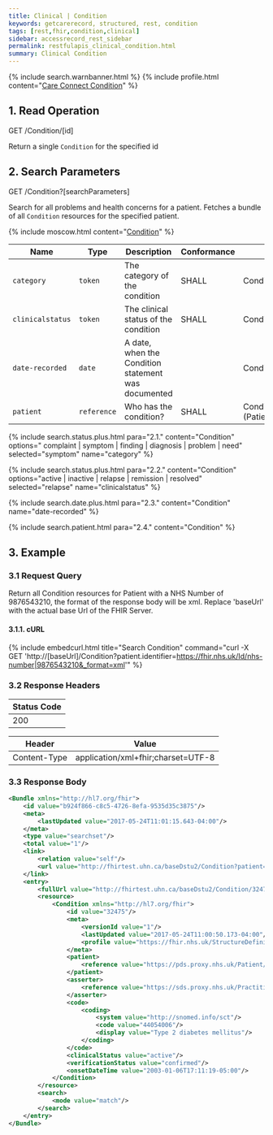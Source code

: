 ```yaml
---
title: Clinical | Condition
keywords: getcarerecord, structured, rest, condition
tags: [rest,fhir,condition,clinical]
sidebar: accessrecord_rest_sidebar
permalink: restfulapis_clinical_condition.html
summary: Clinical Condition
---
```

{% include search.warnbanner.html %}
{% include profile.html content="[Care Connect Condition](http://www.interopen.org/candidate-profiles/care-connect/CareConnect-Condition-1.html)" %}

## 1. Read Operation ##

<div markdown="span" class="alert alert-success" role="alert">
GET /Condition/[id]</div>

Return a single `Condition` for the specified id

## 2. Search Parameters ##

<div markdown="span" class="alert alert-success" role="alert">
GET /Condition?[searchParameters]</div>

Search for all problems and health concerns for a patient. Fetches a bundle of all `Condition` resources for the specified patient.

{% include moscow.html content="[Condition](https://www.hl7.org/fhir/DSTU2/condition.html#search)" %}

| Name | Type | Description | Conformance  | Path |
|------|------|-------------|-------|------|
| `category` | `token` | The category of the condition | SHALL| Condition.category |
| `clinicalstatus` | `token` | The clinical status of the condition | SHALL | 	Condition.clinicalStatus |
| `date-recorded` | `date` | A date, when the Condition statement was documented |  | Condition.dateRecorded |
| `patient` | `reference` | Who has the condition? | SHALL | Condition.patient<br>(Patient) |

{% include search.status.plus.html para="2.1." content="Condition" options="
complaint | symptom | finding | diagnosis | problem | need" selected="symptom" name="category" %}

{% include search.status.plus.html para="2.2." content="Condition" options="active | inactive | relapse | remission | resolved" selected="relapse" name="clinicalstatus" %}

{% include search.date.plus.html para="2.3." content="Condition" name="date-recorded" %}

{% include search.patient.html para="2.4." content="Condition" %}

## 3. Example ##

### 3.1 Request Query ###

Return all Condition resources for Patient with a NHS Number of 9876543210, the format of the response body will be xml. Replace 'baseUrl' with the actual base Url of the FHIR Server.

#### 3.1.1. cURL ####

{% include embedcurl.html title="Search Condition" command="curl -X GET  'http://[baseUrl]/Condition?patient.identifier=https://fhir.nhs.uk/Id/nhs-number|9876543210&_format=xml'" %}

### 3.2 Response Headers ###

| Status Code |
|----------------|
|200 |

| Header | Value |
|-----------------|---------|
| Content-Type  | application/xml+fhir;charset=UTF-8 |

### 3.3 Response Body ###

```xml
<Bundle xmlns="http://hl7.org/fhir">
    <id value="b924f866-c8c5-4726-8efa-9535d35c3875"/>
    <meta>
        <lastUpdated value="2017-05-24T11:01:15.643-04:00"/>
    </meta>
    <type value="searchset"/>
    <total value="1"/>
    <link>
        <relation value="self"/>
        <url value="http://fhirtest.uhn.ca/baseDstu2/Condition?patient=https%3A%2F%2Fpds.proxy.nhs.uk%2FPatient%2F9876543210"/>
    </link>
    <entry>
        <fullUrl value="http://fhirtest.uhn.ca/baseDstu2/Condition/32475"/>
        <resource>
            <Condition xmlns="http://hl7.org/fhir">
                <id value="32475"/>
                <meta>
                    <versionId value="1"/>
                    <lastUpdated value="2017-05-24T11:00:50.173-04:00"/>
                    <profile value="https://fhir.nhs.uk/StructureDefinition/CareConnect-Condition-1"/>
                </meta>
                <patient>
                    <reference value="https://pds.proxy.nhs.uk/Patient/9876543210"/>
                </patient>
                <asserter>
                    <reference value="https://sds.proxy.nhs.uk/Practitioner/C5206458"/>
                </asserter>
                <code>
                    <coding>
                        <system value="http://snomed.info/sct"/>
                        <code value="44054006"/>
                        <display value="Type 2 diabetes mellitus"/>
                    </coding>
                </code>
                <clinicalStatus value="active"/>
                <verificationStatus value="confirmed"/>
                <onsetDateTime value="2003-01-06T17:11:19-05:00"/>
            </Condition>
        </resource>
        <search>
            <mode value="match"/>
        </search>
    </entry>
</Bundle>
```
